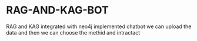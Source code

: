 # RAG-AND-KAG-BOT
RAG and KAG integrated with neo4j implemented chatbot we can upload the data and then we can choose the methid and intractact 
